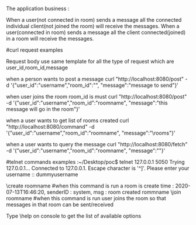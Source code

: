 The application business :

When a user(not connected in room) sends a message all the connected individual client(not joined the room) will receive the messages.
When a user(connected in room) sends a message all the client connected(joined) in a room will receive the messages.




#curl request examples

Request body use same template for all the type of request which are user_id,room_id,message


when a person wants to post a message
curl "http://localhost:8080/post" -d '{"user_id":"username","room_id":"", "message":"message to send"}'

when user joins the room room_id is must
curl "http://localhost:8080/post" -d '{"user_id":"username","room_id":"roomname", "message":"this message will go in the room"}'

when a user wants to get list of rooms created
curl "http://localhost:8080/command" -d '{"user_id":"username","room_id":"roomname", "message":"\\rooms"}'

when a user wants to query the message 
curl "http://localhost:8080/fetch" -d '{"user_id":"username","room_id":"roomname", "message":""}'


#telnet commands examples 
:~/Desktop/poc$ telnet 127.0.0.1 5050
Trying 127.0.0.1...
Connected to 127.0.0.1.
Escape character is '^]'.
Please enter your username :: dummyusername

\create roomname       #when this command is run a room is create
time : 2020-07-13T16:46:20, senderID : system, msg : room created rommname
\join roomname         #when this command is run user joins the room so that messages in that room can be sent/received


Type \help on console to get the list of available options 

